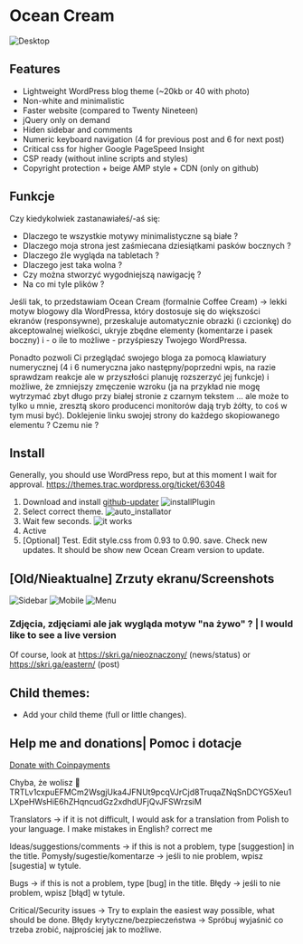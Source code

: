 # Ocean Cream

![Desktop](https://i.imgur.com/BgRtRok.png "Desktop")

## Features

- Lightweight WordPress blog theme (~20kb or 40 with photo)
- Non-white and minimalistic
- Faster website (compared to Twenty Nineteen)
- jQuery only on demand
- Hiden sidebar and comments
- Numeric keyboard navigation (4 for previous post and 6 for next post)
- Critical css for higher Google PageSpeed Insight
- CSP ready (without inline scripts and styles)
- Copyright protection + beige AMP style + CDN (only on github)

## Funkcje

Czy kiedykolwiek zastanawiałeś/-aś się:
- Dlaczego te wszystkie motywy minimalistyczne są białe ?
- Dlaczego moja strona jest zaśmiecana dziesiątkami pasków bocznych ? 
- Dlaczego źle wygląda na tabletach ? 
- Dlaczego jest taka wolna ? 
- Czy można stworzyć wygodniejszą nawigację ? 
- Na co mi tyle plików ?

Jeśli tak, to przedstawiam Ocean Cream (formalnie Coffee Cream) → lekki motyw blogowy dla WordPressa, który dostosuje się do większości ekranów (responsywne), przeskaluje automatycznie obrazki (i czcionkę) do akceptowalnej wielkości, ukryje zbędne elementy (komentarze i pasek boczny) i - o ile to możliwe - przyśpieszy Twojego WordPressa. 

Ponadto pozwoli Ci przeglądać swojego bloga za pomocą klawiatury numerycznej (4 i 6 numeryczna jako następny/poprzedni wpis, na razie sprawdzam reakcje ale w przyszłości planuję rozszerzyć jej funkcje) i możliwe, że zmniejszy zmęczenie wzroku (ja na przykład nie mogę wytrzymać zbyt długo przy białej stronie z czarnym tekstem … ale może to tylko u mnie, zresztą skoro producenci monitorów dają tryb żółty, to coś w tym musi być). Doklejenie linku swojej strony do każdego skopiowanego elementu ? Czemu nie ?

## Install

Generally, you should use WordPress repo, but at this moment I wait for approval. https://themes.trac.wordpress.org/ticket/63048

1. Download and install [github-updater](https://github.com/afragen/github-updater/archive/develop.zip)
![installPlugin](https://i.imgur.com/Y1bSB48.png)
2. Select correct theme.
![auto_installator](https://i.imgur.com/RxjBl0P.png)
2. Wait few seconds.
![it works](https://i.imgur.com/NKDltpK.png)
3. Active
4. [Optional] Test. Edit style.css from 0.93 to 0.90. save. Check new updates. It should be show new Ocean Cream version to update.

## [Old/Nieaktualne] Zrzuty ekranu/Screenshots

![Sidebar](https://imgur.com/mOiRHiCl.png "Sidebar")
![Mobile](https://i.imgur.com/8v4i4jx.png  "Mobile")
![Menu](https://i.imgur.com/Vat2xVy.png    "Menu")

### Zdjęcia, zdjęciami ale jak wygląda motyw "na żywo" ? | I would like to see a live version

Of course, look at https://skri.ga/nieoznaczony/ (news/status)
or https://skri.ga/eastern/ (post)

## Child themes:
+ Add your child theme (full or little changes).

## Help me and donations| Pomoc i dotacje

[Donate with Coinpayments](https://onliniak.github.io/ocean-cream/donation.htm) 

Chyba, że wolisz :turtle: TRTLv1cxpuEFMCm2WsgjUka4JFNUt9pcqVJrCjd8TruqaZNqSnDCYG5Xeu1LXpeHWsHiE6hZHqncudGz2xdhdUFjQvJFSWrzsiM 

Translators → if it is not difficult, I would ask for a translation from Polish to your language.
I make mistakes in English? correct me

Ideas/suggestions/comments → if this is not a problem, type [suggestion] in the title.
Pomysły/sugestie/komentarze → jeśli to nie problem, wpisz [sugestia] w tytule.
 
Bugs → if this is not a problem, type [bug] in the title.
Błędy → jeśli to nie problem, wpisz [błąd] w tytule.
 
Critical/Security issues → Try to explain the easiest way possible, what should be done.
Błędy krytyczne/bezpieczeństwa → Spróbuj wyjaśnić co trzeba zrobić, najprościej jak to możliwe.
